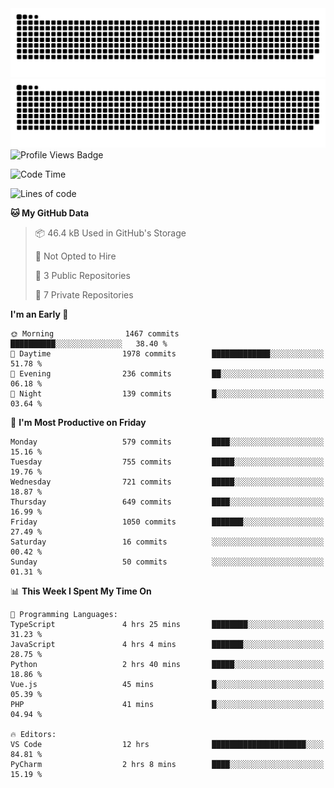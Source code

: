 <img src="https://github.com/nielsbaggerman/nielsbaggerman/blob/output/github-contribution-grid-snake.svg#gh-light-mode-only" alt="GitHub Snake Light">
<img src="https://github.com/nielsbaggerman/nielsbaggerman/blob/output/github-contribution-grid-snake-dark.svg#gh-dark-mode-only" alt="GitHub Snake Dark">
<img src="https://komarev.com/ghpvc/?username=nielsbaggerman&amp;label=Profile+Views" alt="Profile Views Badge" />

<!--START_SECTION:waka-->
![Code Time](http://img.shields.io/badge/Code%20Time-1%2C999%20hrs%2052%20mins-blue)

![Lines of code](https://img.shields.io/badge/From%20Hello%20World%20I%27ve%20Written-7.5%20million%20lines%20of%20code-blue)

**🐱 My GitHub Data** 

> 📦 46.4 kB Used in GitHub's Storage 
 > 
> 🚫 Not Opted to Hire
 > 
> 📜 3 Public Repositories 
 > 
> 🔑 7 Private Repositories 
 > 
**I'm an Early 🐤** 

```text
🌞 Morning                1467 commits        ██████████░░░░░░░░░░░░░░░   38.40 % 
🌆 Daytime                1978 commits        █████████████░░░░░░░░░░░░   51.78 % 
🌃 Evening                236 commits         ██░░░░░░░░░░░░░░░░░░░░░░░   06.18 % 
🌙 Night                  139 commits         █░░░░░░░░░░░░░░░░░░░░░░░░   03.64 % 
```
📅 **I'm Most Productive on Friday** 

```text
Monday                   579 commits         ████░░░░░░░░░░░░░░░░░░░░░   15.16 % 
Tuesday                  755 commits         █████░░░░░░░░░░░░░░░░░░░░   19.76 % 
Wednesday                721 commits         █████░░░░░░░░░░░░░░░░░░░░   18.87 % 
Thursday                 649 commits         ████░░░░░░░░░░░░░░░░░░░░░   16.99 % 
Friday                   1050 commits        ███████░░░░░░░░░░░░░░░░░░   27.49 % 
Saturday                 16 commits          ░░░░░░░░░░░░░░░░░░░░░░░░░   00.42 % 
Sunday                   50 commits          ░░░░░░░░░░░░░░░░░░░░░░░░░   01.31 % 
```


📊 **This Week I Spent My Time On** 

```text
💬 Programming Languages: 
TypeScript               4 hrs 25 mins       ████████░░░░░░░░░░░░░░░░░   31.23 % 
JavaScript               4 hrs 4 mins        ███████░░░░░░░░░░░░░░░░░░   28.75 % 
Python                   2 hrs 40 mins       █████░░░░░░░░░░░░░░░░░░░░   18.86 % 
Vue.js                   45 mins             █░░░░░░░░░░░░░░░░░░░░░░░░   05.39 % 
PHP                      41 mins             █░░░░░░░░░░░░░░░░░░░░░░░░   04.94 % 

🔥 Editors: 
VS Code                  12 hrs              █████████████████████░░░░   84.81 % 
PyCharm                  2 hrs 8 mins        ████░░░░░░░░░░░░░░░░░░░░░   15.19 % 
```


<!--END_SECTION:waka-->
